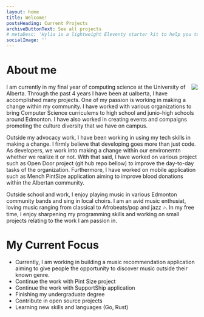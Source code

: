 ```yaml
---
layout: home
title: Welcome!
postsHeading: Current Projects
archiveButtonText: See all projects
# metaDesc: 'Hylia is a lightweight Eleventy starter kit to help you to create your own blog or personal website.'
socialImage: ''
---
```


# About me
<img style="float: right;" src= "/Users/arnoldgihozo/Desktop/University/Projects/arnoldsite/src/images/arnoldwebsitePic.jpeg">
I am currently in my final year of computing science at the University of Alberta. Through the past 4 years I have been at ualberta, I have accomplished many projects. One of my passion is working in making a change within my community. I have worked with various organizations to bring Computer Science curriculems to high school and junio-high schools around Edmonton. I have also worked in creating events and compaigns promoting the culture diversity that we have on campus.

Outside my advocacy work, I have been working in using my tech skills in making a change. I firmly believe that developing goes more than just code. As developers, we work into making a change within our environemtn whether we realize it or not. With that said, I have worked on various project such as Open Door project (git hub repo bellow) to improve the day-to-day tasks of the organization. Furthermore, I have worked on mobile application such as Mench PintSize application aiming to improve blood donations within the Albertan community.

Outside school and work, I enjoy playing music in various Edmonton community bands and sing in local choirs. I am an avid music enthusiat, loving music ranging from classical to Afrobeats/pop and jazz 🎶. In my free time, I enjoy sharpening my programming skills and working on small projects relating to the work I am passion in.

# My Current Focus
- Currently, I am working in building a music recommendation application aiming to give people the opportunity to discover music outside their known genre.
- Continue the work with Pint Size project
- Continue the work with SupportShip application
- Finishing my undergraduate degree
- Contribute in open source projects
- Learning new skills and languages (Go, Rust)